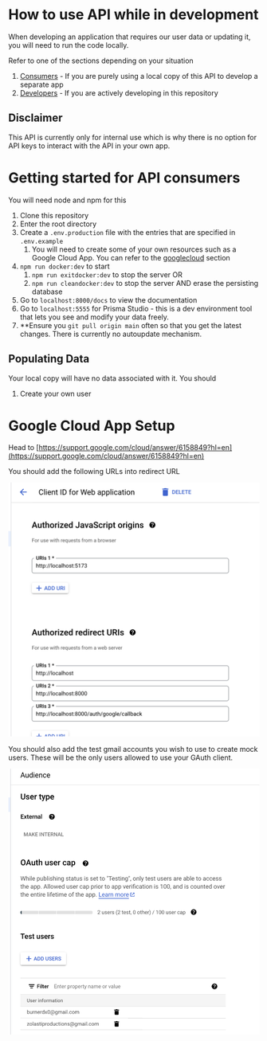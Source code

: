 # How to use API while in development
When developing an application that requires our user data or updating it, you will need to run the code locally.

Refer to one of the sections depending on your situation
1) [Consumers](#getting-started-for-api-consumers) - If you are purely using a local copy of this API to develop a separate app
2) [Developers](#) - If you are actively developing in this repository

## Disclaimer
This API is currently only for internal use which is why there is no option for API keys to interact with the API in your own app. 

# Getting started for API consumers
You will need node and npm for this

1) Clone this repository
2) Enter the root directory
3) Create a `.env.production` file with the entries that are specified in `.env.example`
   1) You will need to create some of your own resources such as a Google Cloud App. You can refer to the [googlecloud](#google-cloud-app-setup) section
4) `npm run docker:dev` to start
   1) `npm run exitdocker:dev` to stop the server OR
   2) `npm run cleandocker:dev` to stop the server AND erase the persisting database
5) Go to `localhost:8000/docs` to view the documentation
6) Go to `localhost:5555` for Prisma Studio - this is a dev environment tool that lets you see and modify your data freely.
7) **Ensure you `git pull origin main` often so that you get the latest changes. There is currently no autoupdate mechanism.


## Populating Data
Your local copy will have no data associated with it. You should 
1) Create your own user

# Google Cloud App Setup
Head to [https://support.google.com/cloud/answer/6158849?hl=en](https://support.google.com/cloud/answer/6158849?hl=en)

You should add the following URLs into redirect URL

![gauth](./images/gettingstarted_gauth.png)

You should also add the test gmail accounts you wish to use to create mock users. These will be the only users allowed to use your GAuth client.

![gauth2](./images/gettingstarted_gauth2.png)
